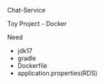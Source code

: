 Chat-Service

Toy Project - Docker

Need
- jdk17
- gradle
- Dockerfile
- application.properties(RDS)
